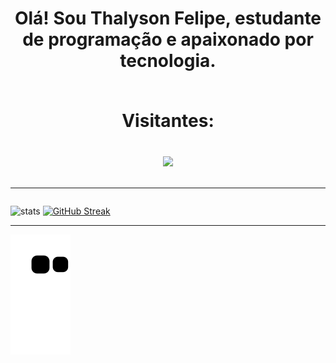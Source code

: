 <h1 align="center"
    <p>
Olá! Sou Thalyson Felipe, estudante de programação e apaixonado por tecnologia.
<br>
<br>
<p align="center">Visitantes:</p>
<p align="center"><img align="center"src="https://profile-counter.glitch.me/thalysonfelipe/count.svg"/></p>
   </p><hr>
   
</h3>

![stats](https://github-readme-stats.vercel.app/api?username=thalysonfelipe&show_icons=true&theme=tokyonight)
[![GitHub Streak](http://github-readme-streak-stats.herokuapp.com?user=thalysonfelipe&theme=tokyonight)](https://git.io/streak-stats)
<hr>

<div> 
 
  ![Snake animation](https://github.com/rafaballerini/rafaballerini/blob/output/github-contribution-grid-snake.svg)
 
</div>
